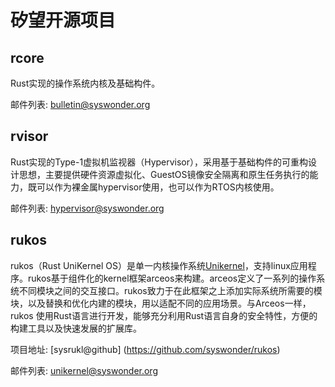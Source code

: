 # 矽望开源项目

## rcore

Rust实现的操作系统内核及基础构件。

邮件列表: [bulletin@syswonder.org](https://maillist.syswonder.org/mailman3/lists/bulletin.syswonder.org/)

## rvisor

Rust实现的Type-1虚拟机监视器（Hypervisor），采用基于基础构件的可重构设计思想，主要提供硬件资源虚拟化、GuestOS镜像安全隔离和原生任务执行的能力，既可以作为裸金属hypervisor使用，也可以作为RTOS内核使用。

邮件列表: [hypervisor@syswonder.org](https://maillist.syswonder.org/mailman3/lists/hypervisor.syswonder.org/)

## rukos
rukos（Rust UniKernel OS）是单一内核操作系统[Unikernel](https://en.wikipedia.org/wiki/Unikernel)，支持linux应用程序。rukos基于组件化的kernel框架arceos来构建。arceos定义了一系列的操作系统不同模块之间的交互接口。rukos致力于在此框架之上添加实际系统所需要的模块，以及替换和优化内建的模块，用以适配不同的应用场景。与Arceos一样，rukos 使用Rust语言进行开发，能够充分利用Rust语言自身的安全特性，方便的构建工具以及快速发展的扩展库。

项目地址: [sysrukl@github] (https://github.com/syswonder/rukos)

邮件列表: [unikernel@syswonder.org](https://maillist.syswonder.org/mailman3/lists/unikernel.syswonder.org/)

